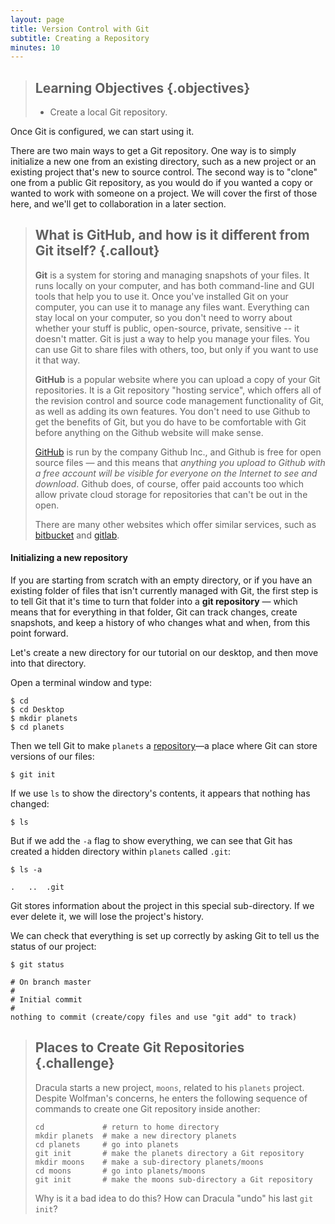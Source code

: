 ```yaml
---
layout: page
title: Version Control with Git
subtitle: Creating a Repository
minutes: 10
---
```

> ## Learning Objectives {.objectives}
>
> *   Create a local Git repository.

Once Git is configured, we can start using it.

There are two main ways to get a Git repository. One way is to simply initialize a new one from an existing directory, such as a new project or an existing project that's new to source control. The second way is to "clone" one from a public Git repository, as you would do if you wanted a copy or wanted to work with someone on a project. We will cover the first of those here, and we'll get to collaboration in a later section.

> ## What is GitHub, and how is it different from Git itself? {.callout}
>
> **Git** is a system for storing and managing snapshots of your files. It runs locally on your computer, and has both command-line and GUI tools that help you to use it. Once you've installed Git on your computer, you can use it to manage any files want. Everything can stay local on your computer, so you don't need to worry about whether your stuff is public, open-source, private, sensitive -- it doesn't matter. Git is just a way to help you manage your files. You can use Git to share files with others, too, but only if you want to use it that way.
>
>**GitHub** is a popular website where you can upload a copy of your Git repositories. It is a Git repository "hosting service", which offers all of the revision control and source code management  functionality of Git, as well as adding its own features. You don't need to use Github to get the benefits of Git, but you do have to be comfortable with Git before anything on the Github website will make sense.
>
>[GitHub](http://github.com) is run by the company Github Inc., and Github is free for open source files — and this means that *anything you upload to Github with a free account will be visible for everyone on the Internet to see and download*. Github does, of course, offer paid accounts too which allow private cloud storage for repositories that can't be out in the open.
>
>There are many other websites which offer similar services, such as [bitbucket](http://bitbucket.org) and [gitlab](http://www.gitlab.com).


#### Initializing a new repository

If you are starting from scratch with an empty directory, or if you have an existing folder of files that isn't currently managed with Git, the first step is to tell Git that it's time to turn that folder into a **git repository** — which means that for everything in that folder, Git can track changes, create snapshots, and keep a history of who changes what and when, from this point forward.

Let's create a new directory for our tutorial on our desktop, and then move into that directory.

Open a terminal window and type:

~~~ {.bash}
$ cd
$ cd Desktop
$ mkdir planets
$ cd planets
~~~

Then we tell Git to make `planets` a [repository](reference.html#repository)&mdash;a place where
Git can store versions of our files:

~~~ {.bash}
$ git init
~~~

If we use `ls` to show the directory's contents,
it appears that nothing has changed:

~~~ {.bash}
$ ls
~~~

But if we add the `-a` flag to show everything,
we can see that Git has created a hidden directory within `planets` called `.git`:

~~~ {.bash}
$ ls -a
~~~
~~~ {.output}
.	..	.git
~~~

Git stores information about the project in this special sub-directory.
If we ever delete it,
we will lose the project's history.

We can check that everything is set up correctly
by asking Git to tell us the status of our project:

~~~ {.bash}
$ git status
~~~
~~~ {.output}
# On branch master
#
# Initial commit
#
nothing to commit (create/copy files and use "git add" to track)
~~~

> ## Places to Create Git Repositories {.challenge}
>
> Dracula starts a new project, `moons`, related to his `planets` project.
> Despite Wolfman's concerns, he enters the following sequence of commands to
> create one Git repository inside another:
>
> ~~~ {.bash}
> cd             # return to home directory
> mkdir planets  # make a new directory planets
> cd planets     # go into planets
> git init       # make the planets directory a Git repository
> mkdir moons    # make a sub-directory planets/moons
> cd moons       # go into planets/moons
> git init       # make the moons sub-directory a Git repository
> ~~~
>
> Why is it a bad idea to do this?
> How can Dracula "undo" his last `git init`?

